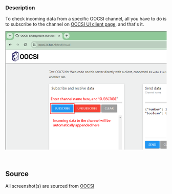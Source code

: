 ### Description

To check incoming data from a specific OOCSI channel, all you have to do is to subscribe to the channel on [OOCSI UI client page](https://oocsi.id.tue.nl/test/visual), and that's it.

![Check your data sending to OOCSI channel](images/OOCSI_UIClient.png)

<br />

## Source

All screenshot(s) are sourced from [OOCSI](https://oocsi.id.tue.nl/)